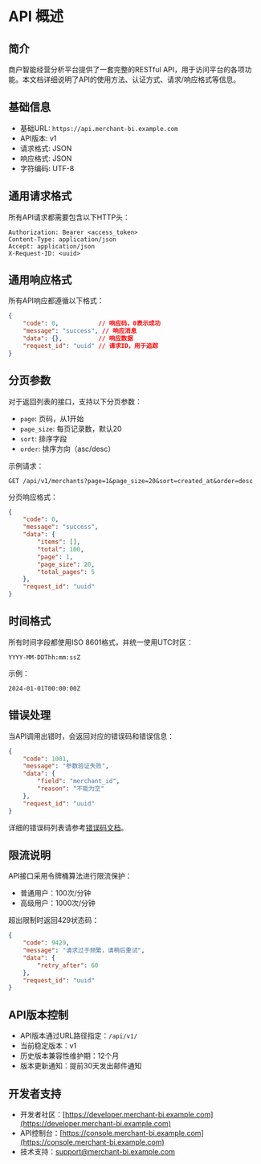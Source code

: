 # API 概述

## 简介

商户智能经营分析平台提供了一套完整的RESTful API，用于访问平台的各项功能。本文档详细说明了API的使用方法、认证方式、请求/响应格式等信息。

## 基础信息

- 基础URL: `https://api.merchant-bi.example.com`
- API版本: v1
- 请求格式: JSON
- 响应格式: JSON
- 字符编码: UTF-8

## 通用请求格式

所有API请求都需要包含以下HTTP头：

```http
Authorization: Bearer <access_token>
Content-Type: application/json
Accept: application/json
X-Request-ID: <uuid>
```

## 通用响应格式

所有API响应都遵循以下格式：

```json
{
    "code": 0,           // 响应码，0表示成功
    "message": "success", // 响应消息
    "data": {},          // 响应数据
    "request_id": "uuid" // 请求ID，用于追踪
}
```

## 分页参数

对于返回列表的接口，支持以下分页参数：

- `page`: 页码，从1开始
- `page_size`: 每页记录数，默认20
- `sort`: 排序字段
- `order`: 排序方向（asc/desc）

示例请求：
```http
GET /api/v1/merchants?page=1&page_size=20&sort=created_at&order=desc
```

分页响应格式：
```json
{
    "code": 0,
    "message": "success",
    "data": {
        "items": [],
        "total": 100,
        "page": 1,
        "page_size": 20,
        "total_pages": 5
    },
    "request_id": "uuid"
}
```

## 时间格式

所有时间字段都使用ISO 8601格式，并统一使用UTC时区：

```
YYYY-MM-DDThh:mm:ssZ
```

示例：
```
2024-01-01T00:00:00Z
```

## 错误处理

当API调用出错时，会返回对应的错误码和错误信息：

```json
{
    "code": 1001,
    "message": "参数验证失败",
    "data": {
        "field": "merchant_id",
        "reason": "不能为空"
    },
    "request_id": "uuid"
}
```

详细的错误码列表请参考[错误码文档](error-codes.md)。

## 限流说明

API接口采用令牌桶算法进行限流保护：

- 普通用户：100次/分钟
- 高级用户：1000次/分钟

超出限制时返回429状态码：

```json
{
    "code": 9429,
    "message": "请求过于频繁，请稍后重试",
    "data": {
        "retry_after": 60
    },
    "request_id": "uuid"
}
```

## API版本控制

- API版本通过URL路径指定：`/api/v1/`
- 当前稳定版本：v1
- 历史版本兼容性维护期：12个月
- 版本更新通知：提前30天发出邮件通知

## 开发者支持

- 开发者社区：[https://developer.merchant-bi.example.com](https://developer.merchant-bi.example.com)
- API控制台：[https://console.merchant-bi.example.com](https://console.merchant-bi.example.com)
- 技术支持：[support@merchant-bi.example.com](mailto:support@merchant-bi.example.com) 
